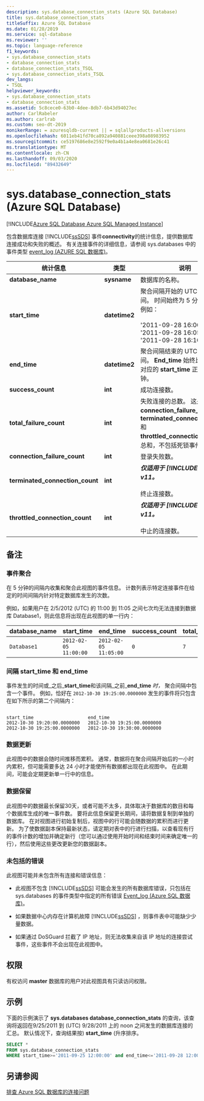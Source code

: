 ```yaml
---
description: sys.database_connection_stats (Azure SQL Database)
title: sys.database_connection_stats
titleSuffix: Azure SQL Database
ms.date: 01/28/2019
ms.service: sql-database
ms.reviewer: ''
ms.topic: language-reference
f1_keywords:
- sys.database_connection_stats
- database_connection_stats
- database_connection_stats_TSQL
- sys.database_connection_stats_TSQL
dev_langs:
- TSQL
helpviewer_keywords:
- sys.database_connection_stats
- database_connection_stats
ms.assetid: 5c8cece0-63b0-4dee-8db7-6b43d94027ec
author: CarlRabeler
ms.author: carlrab
ms.custom: seo-dt-2019
monikerRange: = azuresqldb-current || = sqlallproducts-allversions
ms.openlocfilehash: 6011eb41fd70ca892a940881ceee398a08983952
ms.sourcegitcommit: ce5197686e8e2592f9e0a4b1a4e8ea0681e26c41
ms.translationtype: MT
ms.contentlocale: zh-CN
ms.lasthandoff: 09/03/2020
ms.locfileid: "89432649"
---
```

# <a name="sysdatabase_connection_stats-azure-sql-database"></a>sys.database_connection_stats (Azure SQL Database)

[!INCLUDE[Azure SQL Database Azure SQL Managed Instance](../../includes/applies-to-version/asdb-asdbmi.md)]

  包含数据库连接 [!INCLUDE[ssSDS](../../includes/sssds-md.md)] 事件**connectivity**的统计信息，提供数据库连接成功和失败的概述。 有关连接事件的详细信息，请参阅 sys.databases 中的事件类型 [event_log &#40;AZURE SQL 数据库&#41;](../../relational-databases/system-catalog-views/sys-event-log-azure-sql-database.md)。  
  
|统计信息|类型|说明|  
|---------------|----------|-----------------|  
|**database_name**|**sysname**|数据库的名称。|  
|**start_time**|**datetime2**|聚合间隔开始的 UTC 日期和时间。 时间始终为 5 分钟的倍数。 例如：<br /><br /> '2011-09-28 16:00:00'<br />'2011-09-28 16:05:00'<br />'2011-09-28 16:10:00'|  
|**end_time**|**datetime2**|聚合间隔结束的 UTC 日期和时间。 **End_time** 始终比同一行中对应的 **start_time** 正好晚5分钟。|  
|**success_count**|**int**|成功连接数。|  
|**total_failure_count**|**int**|失败连接的总数。 这是 **connection_failure_count**、 **terminated_connection_count**和 **throttled_connection_count**的总和，不包括死锁事件。|  
|**connection_failure_count**|**int**|登录失败数。|  
|**terminated_connection_count**|**int**|**_仅适用于 [!INCLUDE[ssSDSfull](../../includes/sssdsfull-md.md)] v11。_**<br /><br /> 终止连接数。|  
|**throttled_connection_count**|**int**|**_仅适用于 [!INCLUDE[ssSDSfull](../../includes/sssdsfull-md.md)] v11。_**<br /><br /> 中止的连接数。|  
  
## <a name="remarks"></a>备注  
  
### <a name="event-aggregation"></a>事件聚合

 在 5 分钟的间隔内收集和聚合此视图的事件信息。 计数列表示特定连接事件在给定的时间间隔内针对特定数据库发生的次数。  
  
 例如，如果用户在 2/5/2012 (UTC) 的 11:00 到 11:05 之间七次均无法连接到数据库 Database1，则此信息将出现在此视图的单一行内：  
  
|**database_name**|**start_time**|**end_time**|**success_count**|**total_failure_count**|**connection_failure_count**|**terminated_connection_count**|**throttled_connection_count**|  
|------------------------|---------------------|-------------------|------------------------|-------------------------------|------------------------------------|---------------------------------------|--------------------------------------|  
|`Database1`|`2012-02-05 11:00:00`|`2012-02-05 11:05:00`|`0`|`7`|`7`|`0`|`0`|  
  
### <a name="interval-start_time-and-end_time"></a>间隔 start_time 和 end_time

 事件发生的时间或_之后_**start_time**和该间隔_之前_**end_time** *时，* 聚合间隔中包含一个事件。 例如，恰好在 `2012-10-30 19:25:00.0000000` 发生的事件将只包含在如下所示的第二个间隔内：  
  
```  
  
start_time                    end_time  
2012-10-30 19:20:00.0000000   2012-10-30 19:25:00.0000000  
2012-10-30 19:25:00.0000000   2012-10-30 19:30:00.0000000  
```  
  
### <a name="data-updates"></a>数据更新

 此视图中的数据会随时间推移而累积。 通常，数据将在聚合间隔开始后的一小时内累积，但可能需要多达 24 小时才能使所有数据都出现在此视图中。 在此期间，可能会定期更新单一行中的信息。  
  
### <a name="data-retention"></a>数据保留

 此视图中的数据最长保留30天，或者可能不太多，具体取决于数据库的数目和每个数据库生成的唯一事件数。 要将此信息保留更长期间，请将数据复制到单独的数据库。 在对视图进行初始复制后，视图中的行可能会随数据的累积而进行更新。 为了使数据副本保持最新状态，请定期对表中的行进行扫描，以查看现有行的事件计数的增加并确定新行（您可以通过使用开始时间和结束时间来确定唯一的行），然后使用这些更改更新您的数据副本。  
  
### <a name="errors-not-included"></a>未包括的错误

 此视图可能并未包含所有连接和错误信息：  
  
- 此视图不包含 [!INCLUDE[ssSDS](../../includes/sssds-md.md)] 可能会发生的所有数据库错误，只包括在 sys.databases 的事件类型中指定的所有错误 [Event_log &#40;Azure SQL 数据库&#41;](../../relational-databases/system-catalog-views/sys-event-log-azure-sql-database.md)。  
  
- 如果数据中心内存在计算机故障 [!INCLUDE[ssSDS](../../includes/sssds-md.md)] ，则事件表中可能缺少少量数据。  
  
- 如果通过 DoSGuard 拦截了 IP 地址，则无法收集来自该 IP 地址的连接尝试事件，这些事件不会出现在此视图中。  
  
## <a name="permissions"></a>权限

 有权访问 **master** 数据库的用户对此视图具有只读访问权限。  
  
## <a name="example"></a>示例

 下面的示例演示了 **sys.databases database_connection_stats** 的查询，该查询将返回在9/25/2011 到 (UTC) 9/28/2011 上的 noon 之间发生的数据库连接的汇总。 默认情况下，查询结果按) **start_time** (升序排序。  
  
```sql
SELECT *  
FROM sys.database_connection_stats
WHERE start_time>='2011-09-25 12:00:00' and end_time<='2011-09-28 12:00:00';  
```  

## <a name="see-also"></a>另请参阅

 [排查 Azure SQL 数据库的连接问题](/azure/sql-database/sql-database-troubleshoot-common-connection-issues)  
  
  
